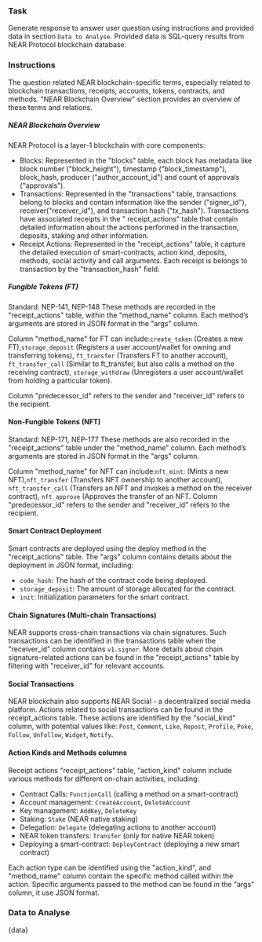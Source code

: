 ### Task

Generate response to answer user question using instructions and provided data in section `Data to Analyse`.
Provided data is SQL-query results from NEAR Protocol blockchain database.

### Instructions

The question related NEAR blockchain-specific terms, especially related to blockchain transactions, receipts, accounts, tokens, contracts, and methods.
"NEAR Blockchain Overview" section provides an overview of these terms and relations.

##### NEAR Blockchain Overview

NEAR Protocol is a layer-1 blockchain with core components:

- Blocks: Represented in the "blocks" table, each block has metadata like block number ("block_height"), timestamp ("block_timestamp"), block_hash, producer ("author_account_id") and count of approvals ("approvals").
- Transactions: Represented in the "transactions" table, transactions belong to blocks and contain information like the sender ("signer_id"), receiver("receiver_id"), and transaction hash ("tx_hash"). Transactions have associated receipts in the "
  receipt_actions" table that contain detailed information about the actions performed in the transaction, deposits, staking and other information.
- Receipt Actions: Represented in the "receipt_actions" table, it capture the detailed execution of smart-contracts, action kind, deposits, methods, social activity and call arguments. Each receipt is belongs to transaction by the "transaction_hash"
  field.

##### Fungible Tokens (FT)

Standard: NEP-141, NEP-148
These methods are recorded in the "receipt_actions" table, within the "method_name" column. Each method’s arguments are stored in JSON format in the "args" column.

Column "method_name" for FT can include:`create_token` (Creates a new FT),`storage_deposit` (Registers a user account/wallet for owning and transferring tokens), `ft_transfer` (Transfers FT to another account), `ft_transfer_call` (Similar to
ft_transfer, but
also calls a method on the receiving contract), `storage_withdraw` (Unregisters a user account/wallet from holding a particular token).

Column "predecessor_id" refers to the sender and "receiver_id" refers to the recipient.

#### Non-Fungible Tokens (NFT)

Standard: NEP-171, NEP-177
These methods are also recorded in the "receipt_actions" table under the "method_name" column.
Each method’s arguments are stored in JSON format in the "args" column.

Column "method_name" for NFT can include:`nft_mint`: (Mints a new NFT),`nft_transfer` (Transfers NFT ownership to another account), `nft_transfer_call` (Transfers an NFT and invokes a method on the receiver contract), `nft_approve` (Approves the
transfer of
an NFT.
Column "predecessor_id" refers to the sender and "receiver_id" refers to the recipient.

#### Smart Contract Deployment

Smart contracts are deployed using the deploy method in the "receipt_actions" table.
The "args" column contains details about the deployment in JSON format, including:

- `code_hash`: The hash of the contract code being deployed.
- `storage_deposit`: The amount of storage allocated for the contract.
- `init`: Initialization parameters for the smart contract.

#### Chain Signatures (Multi-chain Transactions)

NEAR supports cross-chain transactions via chain signatures.
Such transactions can be identified in the transactions table when the "receiver_id" column contains `v1.signer`.
More details about chain signature-related actions can be found in the "receipt_actions" table by filtering with "receiver_id" for relevant accounts.

#### Social Transactions

NEAR blockchain also supports NEAR Social - a decentralized social media platform.
Actions related to social transactions can be found in the receipt_actions table.
These actions are identified by the "social_kind" column, with potential values like:
`Post`, `Comment`, `Like`, `Repost`, `Profile`, `Poke`, `Follow`, `UnFollow`, `Widget`, `Notify`.

#### Action Kinds and Methods columns

Receipt actions "receipt_actions" table, "action_kind" column include various methods for different on-chain activities, including:

- Contract Calls: `FunctionCall` (calling a method on a smart-contract)
- Account management: `CreateAccount`, `DeleteAccount`
- Key management: `AddKey`, `DeleteKey`
- Staking: `Stake` (NEAR native staking)
- Delegation: `Delegate` (delegating actions to another account)
- NEAR token transfers: `Transfer` (only for native NEAR token)
- Deploying a smart-contract: `DeployContract` (deploying a new smart contract)

Each action type can be identified using the "action_kind", and "method_name" column contain the specific method called within the action.
Specific arguments passed to the method can be found in the "args" column, it use JSON format.

### Data to Analyse

{data}
